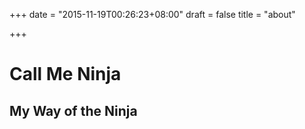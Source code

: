 +++
date = "2015-11-19T00:26:23+08:00"
draft = false
title = "about"

+++

# Call Me Ninja

## My Way of the Ninja

